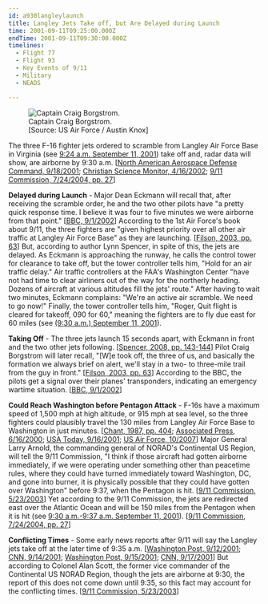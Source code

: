 ```yaml
---
id: a930langleylaunch
title: Langley Jets Take off, but Are Delayed during Launch
time: 2001-09-11T09:25:00.000Z
endTime: 2001-09-11T09:30:00.000Z
timelines:
  - Flight 77
  - Flight 93
  - Key Events of 9/11
  - Military
  - NEADS

---
```


<figure class="image">
  <img alt="Captain Craig Borgstrom." src="https://i2.wp.com/cdn.historycommons.org/images/events/729_craig_borgstrom_2050081722-9042.jpg" />
  <figcaption>Captain Craig Borgstrom.<br>[Source: US Air Force / Austin Knox]</figcaption>
</figure>

The three F-16 fighter jets ordered to scramble from Langley Air Force Base in Virginia (see [9:24 a.m. September 11, 2001](/timeline/#a924ordertoscramble)) take off and, radar data will show, are airborne by 9:30 a.m. [[North American Aerospace Defense Command, 9/18/2001][1]; [Christian Science Monitor, 4/16/2002][2]; [9/11 Commission, 7/24/2004, pp. 27][3]]

**Delayed during Launch** - Major Dean Eckmann will recall that, after receiving the scramble order, he and the two other pilots have "a pretty quick response time. I believe it was four to five minutes we were airborne from that point." [[BBC, 9/1/2002][4]] According to the 1st Air Force's book about 9/11, the three fighters are "given highest priority over all other air traffic at Langley Air Force Base" as they are launching. [[Filson, 2003, pp. 63][5]] But, according to author Lynn Spencer, in spite of this, the jets are delayed. As Eckmann is approaching the runway, he calls the control tower for clearance to take off, but the tower controller tells him, "Hold for an air traffic delay." Air traffic controllers at the FAA's Washington Center "have not had time to clear airliners out of the way for the northerly heading. Dozens of aircraft at various altitudes fill the jets' route." After having to wait two minutes, Eckmann complains: "We're an active air scramble. We need to go now!" Finally, the tower controller tells him, "Roger, Quit flight is cleared for takeoff, 090 for 60," meaning the fighters are to fly due east for 60 miles (see [(9:30 a.m.) September 11, 2001](/timeline/#a930langleytower)). 

**Taking Off** - The three jets launch 15 seconds apart, with Eckmann in front and the two other jets following. [[Spencer, 2008, pp. 143-144][6]] Pilot Craig Borgstrom will later recall, "[W]e took off, the three of us, and basically the formation we always brief on alert, we'll stay in a two- to three-mile trail from the guy in front." [[Filson, 2003, pp. 63][5]] According to the BBC, the pilots get a signal over their planes' transponders, indicating an emergency wartime situation. [[BBC, 9/1/2002][4]]

**Could Reach Washington before Pentagon Attack** - F-16s have a maximum speed of 1,500 mph at high altitude, or 915 mph at sea level, so the three fighters could plausibly travel the 130 miles from Langley Air Force Base to Washington in just minutes. [[Chant, 1987, pp. 404][6]; [Associated Press, 6/16/2000][7]; [USA Today, 9/16/2001][8]; [US Air Force, 10/2007][9]] Major General Larry Arnold, the commanding general of NORAD's Continental US Region, will tell the 9/11 Commission, "I think if those aircraft had gotten airborne immediately, if we were operating under something other than peacetime rules, where they could have turned immediately toward Washington, DC, and gone into burner, it is physically possible that they could have gotten over Washington" before 9:37, when the Pentagon is hit. [[9/11 Commission, 5/23/2003][10]] Yet according to the 9/11 Commission, the jets are redirected east over the Atlantic Ocean and will be 150 miles from the Pentagon when it is hit (see [9:30 a.m.-9:37 a.m. September 11, 2001](/timeline/#a930goeast)). [[9/11 Commission, 7/24/2004, pp. 27][3]]

**Conflicting Times** - Some early news reports after 9/11 will say the Langley jets take off at the later time of 9:35 a.m. [[Washington Post, 9/12/2001][11]; [CNN, 9/14/2001][12]; [Washington Post, 9/15/2001][13]; [CNN, 9/17/2001][14]] But according to Colonel Alan Scott, the former vice commander of the Continental US NORAD Region, though the jets are airborne at 9:30, the report of this does not come down until 9:35, so this fact may account for the conflicting times. [[9/11 Commission, 5/23/2003][10]]

[1]: https://web.archive.org/web/20030809155434/http:/www.norad.mil/index.cfm?fuseaction=home.news_rel_09_18_01
[2]: https://www.csmonitor.com/2002/0416/p01s04-usmi.html
[3]: https://web.archive.org/web/20041020144854/http://www.decloah.com/mirrors/9-11/911_Report.txt
[4]: https://web.archive.org/web/20040701101430/http://www.mnet.co.za/CarteBlanche/Display/Display.asp?Id=2063
[5]: https://www.amazon.com/Air-War-Over-America-Defense/dp/061512416X
[6]: https://www.amazon.com/Touching-History-Untold-Unfolded-America/dp/1416559256
[7]: https://web.archive.org/web/20000817190429/http://abcnews.go.com/sections/us/DailyNews/fighterjetdown000616.html
[8]: https://usatoday30.usatoday.com/news/nation/2001/09/16/pentagon-timeline.htm
[9]: https://web.archive.org/web/20051021154636/http://www.af.mil/factsheets/factsheet.asp?id=103
[10]: https://www.9-11commission.gov/archive/hearing2/9-11Commission_Hearing_2003-05-23.htm
[11]: http://www.washingtonpost.com/wp-srv/nation/articles/timeline.html
[12]: http://edition.cnn.com/2001/US/09/14/jets.response/index.html
[13]: https://www.washingtonpost.com/archive/politics/2001/09/15/military-alerted-before-attacks/f4fdda6e-f88c-4ec6-889d-fa3e5547ee8d/?utm_term=.2ebe051b18f1
[14]: http://www.cnn.com/2001/US/09/16/inv.hijack.warning/
